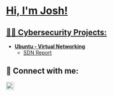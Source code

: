 <h1><a href="https://github.com/jsscott12" <a> Hi, I'm Josh!</h1>

<h2>👨‍💻 Cybersecurity Projects:</h2>

- <b>Ubuntu - Virtual Networking</b>
  - [SDN Report](https://github.com/jsscott12/UbuntuVirtualNetwork) 


 
<h2>📱 Connect with me:</h2>

[<img align="left" alt="joshua-scott- | LinkedIn" width="22px" src="https://cdn.jsdelivr.net/npm/simple-icons@v3/icons/linkedin.svg" />][linkedin]

[linkedin]: https://linkedin.com/in/joshua-scott-


<!-- ## Hi there 👋 

<!--
**jsscott12/jsscott12** is a ✨ _special_ ✨ repository because its `README.md` (this file) appears on your GitHub profile.

Here are some ideas to get you started:

- 🔭 I’m currently working on ...
- 🌱 I’m currently learning ...
- 👯 I’m looking to collaborate on ...
- 🤔 I’m looking for help with ...
- 💬 Ask me about ...
- 📫 How to reach me: ...
- 😄 Pronouns: ...
- ⚡ Fun fact: ...
-->
